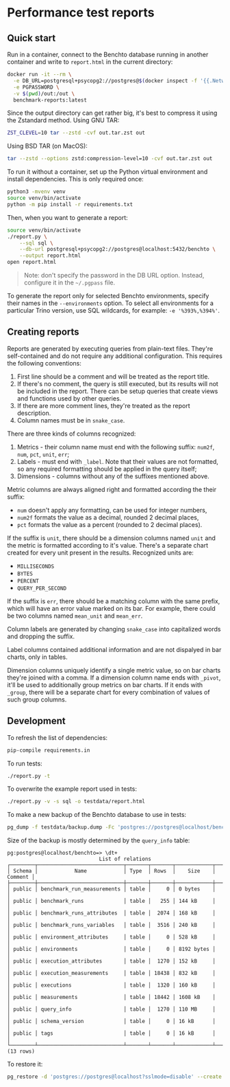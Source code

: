Performance test reports
========================

## Quick start

Run in a container, connect to the Benchto database running in another container
and write to `report.html` in the current directory:
```bash
docker run -it --rm \
  -e DB_URL=postgresql+psycopg2://postgres@$(docker inspect -f '{{.NetworkSettings.IPAddress}}' benchto-postgres):5432/benchto \
  -e PGPASSWORD \
  -v $(pwd)/out:/out \
  benchmark-reports:latest
```

Since the output directory can get rather big, it's best to compress it using
the Zstandard method. Using GNU TAR:
```bash
ZST_CLEVEL=10 tar --zstd -cvf out.tar.zst out
```

Using BSD TAR (on MacOS):
```bash
tar --zstd --options zstd:compression-level=10 -cvf out.tar.zst out
```

To run it without a container, set up the Python virtual environment and
install dependencies. This is only required once:
```bash
python3 -mvenv venv
source venv/bin/activate
python -m pip install -r requirements.txt
```

Then, when you want to generate a report:

```bash
source venv/bin/activate
./report.py \
    --sql sql \
    --db-url postgresql+psycopg2://postgres@localhost:5432/benchto \
    --output report.html
open report.html
```

> Note: don't specify the password in the DB URL option. Instead, configure it
> in the `~/.pgpass` file.

To generate the report only for selected Benchto environments, specify their
names in the `--environments` option. To select all environments for a
particular Trino version, use SQL wildcards, for example: `-e '%393%,%394%'`.

## Creating reports

Reports are generated by executing queries from plain-text files. They're
self-contained and do not require any additional configuration. This requires
the following conventions:

1. First line should be a comment and will be treated as the report title.
1. If there's no comment, the query is still executed, but its results will not
   be included in the report. There can be setup queries that create views and
   functions used by other queries.
1. If there are more comment lines, they're treated as the report description.
1. Column names must be in `snake_case`.

There are three kinds of columns recognized:
1. Metrics - their column name must end with the following suffix: `num2f`,
   `num`, `pct`, `unit`, `err`;
1. Labels - must end with `_label`. Note that their values are not formatted,
   so any required formatting should be applied in the query itself;
1. Dimensions - columns without any of the suffixes mentioned above.

Metric columns are always aligned right and formatted according the their
suffix:
* `num` doesn't apply any formatting, can be used for integer numbers,
* `num2f` formats the value as a decimal, rounded 2 decimal places,
* `pct` formats the value as a percent (rounded to 2 decimal places).

If the suffix is `unit`, there should be a dimension columns named `unit` and
the metric is formatted according to it's value. There's a separate chart
created for every unit present in the results.
Recognized units are:
* `MILLISECONDS`
* `BYTES`
* `PERCENT`
* `QUERY_PER_SECOND`

If the suffix is `err`, there should be a matching column with the same prefix,
which will have an error value marked on its bar. For example, there could be
two columns named `mean_unit` and `mean_err`.

Column labels are generated by changing `snake_case` into capitalized words and
dropping the suffix.

Label columns contained additional information and are not dispalyed in bar
charts, only in tables.

Dimension columns uniquely identify a single metric value, so on bar charts
they're joined with a comma. If a dimension column name ends with `_pivot`,
it'll be used to additionally group metrics on bar charts. If it ends with
`_group`, there will be a separate chart for every combination of values of
such group columns.

## Development

To refresh the list of dependencies:

```bash
pip-compile requirements.in
```

To run tests:
```bash
./report.py -t
```

To overwrite the example report used in tests:
```bash
./report.py -v -s sql -o testdata/report.html
```

To make a new backup of the Benchto database to use in tests:
```bash
pg_dump -f testdata/backup.dump -Fc 'postgres://postgres@localhost/benchto?sslmode=disable'
```

Size of the backup is mostly determined by the `query_info` table:
```
pg:postgres@localhost/benchto=> \dt+
                              List of relations
┌────────┬────────────────────────────┬───────┬───────┬────────────┬─────────┐
│ Schema │            Name            │ Type  │ Rows  │    Size    │ Comment │
├────────┼────────────────────────────┼───────┼───────┼────────────┼─────────┤
│ public │ benchmark_run_measurements │ table │     0 │ 0 bytes    │         │
│ public │ benchmark_runs             │ table │   255 │ 144 kB     │         │
│ public │ benchmark_runs_attributes  │ table │  2074 │ 168 kB     │         │
│ public │ benchmark_runs_variables   │ table │  3516 │ 240 kB     │         │
│ public │ environment_attributes     │ table │     0 │ 528 kB     │         │
│ public │ environments               │ table │     0 │ 8192 bytes │         │
│ public │ execution_attributes       │ table │  1270 │ 152 kB     │         │
│ public │ execution_measurements     │ table │ 18438 │ 832 kB     │         │
│ public │ executions                 │ table │  1320 │ 160 kB     │         │
│ public │ measurements               │ table │ 18442 │ 1608 kB    │         │
│ public │ query_info                 │ table │  1270 │ 110 MB     │         │
│ public │ schema_version             │ table │     0 │ 16 kB      │         │
│ public │ tags                       │ table │     0 │ 16 kB      │         │
└────────┴────────────────────────────┴───────┴───────┴────────────┴─────────┘
(13 rows)
```

To restore it:
```bash
pg_restore -d 'postgres://postgres@localhost?sslmode=disable' --create --exit-on-error testdata/backup.dump
```
